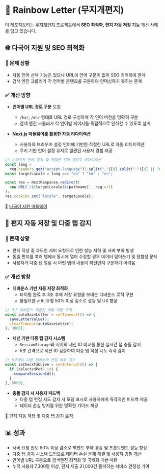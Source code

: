 # 🌈 Rainbow Letter (무지개편지)

이 레포지토리는 [무지개편지](https://rainbowletter.co.kr/) 프로젝트에서 **SEO 최적화, 편지 자동 저장 기능** 개선 사례를 담고 있습니다.

## 🌐 다국어 지원 및 SEO 최적화

### 🤯 문제 상황

- 자동 언어 선택 기능은 있으나 URL에 언어 구분이 없어 SEO 최적화에 한계
- 검색 엔진 크롤러가 각 언어별 콘텐츠를 구분하여 인덱싱하지 못하는 문제

### ✅ 개선 방향

- **언어별 URL 경로 구분** 도입

  - `/ko/`, `/en/` 형태로 URL 경로 구성하여 각 언어 버전을 명확히 구분
  - 검색 엔진 크롤러가 각 언어별 페이지를 독립적으로 인식할 수 있도록 설계

- **Next.js 미들웨어를 활용한 자동 리다이렉션**
  - 사용자의 브라우저 설정 언어에 기반한 적절한 URL로 자동 리다이렉션
  - 쿠키 기반 언어 설정 유지로 일관된 사용자 경험 제공

```typescript
// 브라우저 언어 감지 및 적절한 언어 경로로 리다이렉션
const lang =
  req.headers.get("accept-language")?.split(",")[0].split("-")[0] || "en";
const targetLocale = lang === "ko" ? "ko" : "en";

const res = NextResponse.redirect(
  new URL(`/${targetLocale}${pathname}`, req.url)
);
res.cookies.set("locale", targetLocale);
```

📄 [다국어 지원 미들웨어](./src/middleware.example.ts)

## 💾 편지 자동 저장 및 다중 탭 감지

### 🤯 문제 상황

- 편지 작성 중 과도한 서버 요청으로 인한 성능 저하 및 서버 부하 발생
- 동일 편지를 여러 탭에서 동시에 열어 수정할 경우 데이터 덮어쓰기 및 정합성 문제
- 사용자가 다중 탭 열람 시 어떤 탭의 내용이 최신인지 구분하기 어려움

### ✅ 개선 방향

- **디바운스 기반 자동 저장 최적화**
  - 타이핑 완료 후 3초 후에 저장 요청을 보내는 디바운스 로직 구현
  - 불필요한 서버 요청 50% 이상 감소로 성능 및 UX 향상

```typescript
// 3초 디바운스 적용된 자동 저장 로직
const autoSaveLetter = setTimeout(() => {
  saveLetterValue();
  clearTimeout(autoSaveLetter);
}, 3000);
```

- **세션 기반 다중 탭 감지 시스템**
  - `SessionStorage`와 서버의 세션 ID 비교를 통한 실시간 탭 충돌 감지
  - 5초 간격으로 세션 ID 검증하여 다중 탭 작성 시도 즉각 감지

```typescript
// 5초마다 다른 탭에서의 편집 여부 체크
const isCheckTabLive = setInterval(() => {
  if (selectedPet?.id) {
    compareSessionId();
  }
}, 5000);
```

- **충돌 감지 시 사용자 피드백**
  - 다중 탭 편집 시도 감지 시 모달 표시로 사용자에게 즉각적인 피드백 제공
  - 데이터 손실 방지를 위한 명확한 가이드 제공

📄 [편지 자동 저장 및 다중 탭 감지 로직](./src/write-letter.example.tsx)

## 📊 성과

- 서버 요청 빈도 50% 이상 감소로 백엔드 부하 경감 및 프론트엔드 성능 향상
- 다중 탭 감지 시스템 도입으로 데이터 손실 문제 해결 및 사용자 경험 개선
- 언어별 URL 구분으로 검색엔진 최적화 및 국제화 기반 마련
- 누적 사용자 7,300명 이상, 편지 제출 31,000건 돌파하는 서비스 안정성 기여
